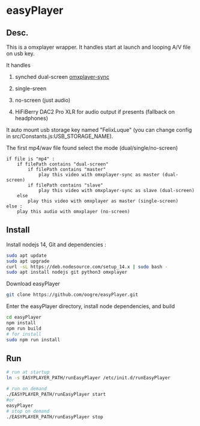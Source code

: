 # easyPlayer

## Desc.

This is a omxplayer wrapper. It handles start at launch and looping A/V file on usb key. 

It handles

1. synched dual-screen [omxplayer-sync](https://github.com/turingmachine/omxplayer-sync)

2. single-sreen

3. no-screen (just audio)

4. HiFiBerry DAC2 Pro XLR for audio output if presents (fallback on headphones)

It auto mount usb storage key named "FelixLuque" (you can change config in src/Constants.js:USB_STORAGE_NAME).

The first mp4/wav file found select the mode (dual/single/no-screen)

```lolcode
if file is "mp4" : 
    if filePath contains "dual-screen"
        if filePath contains "master"
            play this video with omxplayer-sync as master (dual-screen)
        if filePath contains "slave"
            play this video with omxplayer-sync as slave (dual-screen)
    else 
        play this video with omxplayer as master (single-screen)
else : 
    play this audio with omxplayer (no-screen)
```

## Install

Install nodejs 14, Git and dependencies : 

```bash
sudo apt update
sudo apt upgrade
curl -sL https://deb.nodesource.com/setup_14.x | sudo bash -
sudo apt install nodejs git python3 omxplayer
```

Download easyPlayer

```bash
git clone https://github.com/oogre/easyPlayer.git
```

Enter the easyPlayer directory, install node dependencies, and build

```bash
cd easyPlayer
npm install
npm run build
# for install 
sudo npm run install

```

## Run

```bash
# run at startup 
ln -s EASYPLAYER_PATH/runEasyPlayer /etc/init.d/runEasyPlayer

# run on demand
./EASYPLAYER_PATH/runEasyPlayer start
#or
easyPlayer
# stop on demand
./EASYPLAYER_PATH/runEasyPlayer stop
```


